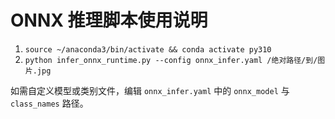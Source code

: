 # ONNX 推理脚本使用说明

1. `source ~/anaconda3/bin/activate && conda activate py310`
2. `python infer_onnx_runtime.py --config onnx_infer.yaml /绝对路径/到/图片.jpg`

如需自定义模型或类别文件，编辑 `onnx_infer.yaml` 中的 `onnx_model` 与 `class_names` 路径。
